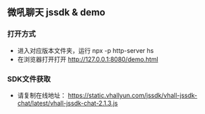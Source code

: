 ## 微吼聊天 jssdk & demo
### 打开方式
- 进入对应版本文件夹，运行 npx -p http-server hs
- 在浏览器打开打开 http://127.0.0.1:8080/demo.html

### SDK文件获取
- 请复制在线地址： https://static.vhallyun.com/jssdk/vhall-jssdk-chat/latest/vhall-jssdk-chat-2.1.3.js

